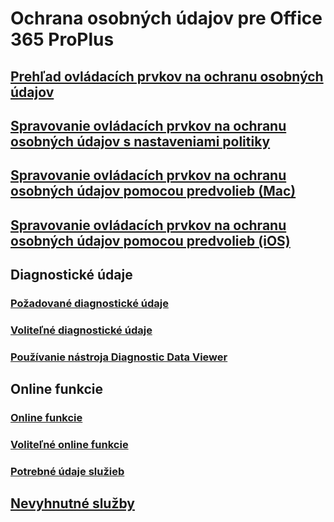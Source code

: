 # Ochrana osobných údajov pre Office 365 ProPlus
## [Prehľad ovládacích prvkov na ochranu osobných údajov](overview-privacy-controls.md)
## [Spravovanie ovládacích prvkov na ochranu osobných údajov s nastaveniami politiky](manage-privacy-controls.md)
## [Spravovanie ovládacích prvkov na ochranu osobných údajov pomocou predvolieb (Mac)](mac-privacy-preferences.md)
## [Spravovanie ovládacích prvkov na ochranu osobných údajov pomocou predvolieb (iOS)](ios-privacy-preferences.md)

## Diagnostické údaje
### [Požadované diagnostické údaje](required-diagnostic-data.md)
### [Voliteľné diagnostické údaje](optional-diagnostic-data.md)
### [Používanie nástroja Diagnostic Data Viewer](https://support.office.com/article/cf761ce9-d805-4c60-a339-4e07f3182855)

## Online funkcie
### [Online funkcie](connected-experiences.md)
### [Voliteľné online funkcie](optional-connected-experiences.md)
### [Potrebné údaje služieb](required-service-data.md)

## [Nevyhnutné služby](essential-services.md)